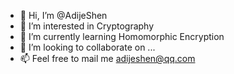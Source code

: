 - 👋 Hi, I’m @AdijeShen
- 👀 I’m interested in Cryptography
- 🌱 I’m currently learning Homomorphic Encryption
- 💞️ I’m looking to collaborate on ...
- 📫 Feel free to mail me adijeshen@qq.com

<!---
AdijeShen/AdijeShen is a ✨ special ✨ repository because its `README.md` (this file) appears on your GitHub profile.
You can click the Preview link to take a look at your changes.
--->
